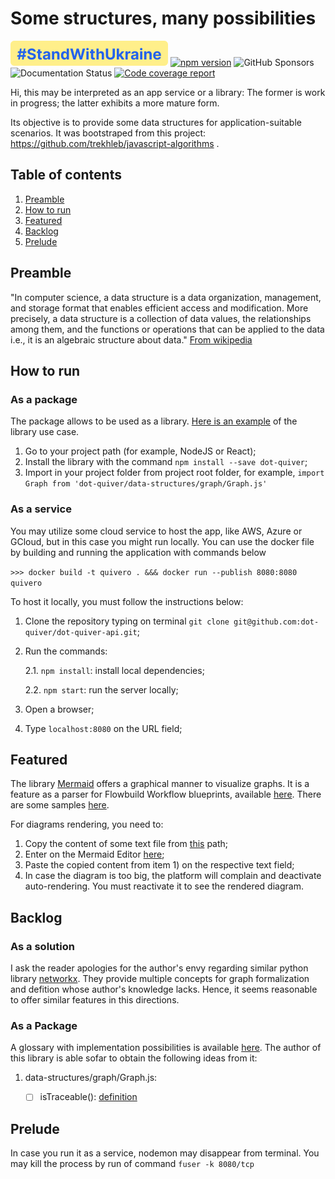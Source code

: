 # Some structures, many possibilities

[![StandWithUkraine](https://raw.githubusercontent.com/vshymanskyy/StandWithUkraine/main/badges/StandWithUkraine.svg)](https://github.com/vshymanskyy/StandWithUkraine/blob/main/docs/README.md)
[![npm version](https://img.shields.io/npm/v/dot-quiver)](https://www.npmjs.com/package/dot-quiver)
![GitHub Sponsors](https://img.shields.io/github/sponsors/dot-quiver)
![Documentation Status](https://img.shields.io/npm/l/dot-quiver)
[![Code coverage report](https://codecov.io/gh/dot-quiver/dot-quiver-api/branch/main/graph/badge.svg?token=U6VOO56PDL)](https://app.codecov.io/gh/dot-quiver/dot-quiver-api)

Hi, this may be interpreted as an app service or a library: The former is work in progress; the latter exhibits a more mature form.

Its objective is to provide some data structures for application-suitable scenarios. It was bootstraped from this project: https://github.com/trekhleb/javascript-algorithms .

## Table of contents

1. [Preamble](#preamble)
2. [How to run](#how-to-run)
3. [Featured](#featured)
4. [Backlog](#backlog)
5. [Prelude](#prelude)

## Preamble

"In computer science, a data structure is a data organization, management, and storage format that enables efficient access and modification. More precisely, a data structure is a collection of data values, the relationships among them, and the functions or operations that can be applied to the data i.e., it is an algebraic structure about data." [From wikipedia](https://en.wikipedia.org/wiki/Data_structure)

## How to run

### As a package

The package allows to be used as a library. [Here is an example](https://github.com/dot-quiver/use-case) of the library use case.

1) Go to your project path (for example, NodeJS or React);
2) Install the library with the command ```npm install --save dot-quiver```;
3) Import in your project folder from project root folder, for example, ```import Graph from 'dot-quiver/data-structures/graph/Graph.js'```

### As a service

You may utilize some cloud service to host the app, like AWS, Azure or GCloud, but in this case you might run locally. You can use the docker file by building and running the application with commands below

```>>> docker build -t quivero . &&& docker run --publish 8080:8080 quivero```

To host it locally, you must follow the instructions below:

1) Clone the repository typing on terminal `git clone git@github.com:dot-quiver/dot-quiver-api.git`;
2) Run the commands:
    
    2.1. `npm install`: install local dependencies;
    
    2.2. `npm start`: run the server locally;

3) Open a browser;
4) Type `localhost:8080` on the URL field;

## Featured

The library [Mermaid](https://github.com/mermaid-js/mermaid-cli) offers a graphical manner to visualize graphs. It is a feature as a parser for Flowbuild Workflow blueprints, available [here](https://github.com/dot-quiver/dot-quiver-api/blob/44217b78c9b15dfbe33708b8f744ce8d3ea00e99/utils/workflow/parsers.js#L531). There are some samples [here](https://github.com/dot-quiver/dot-quiver-api/tree/main/src/samples/blueprints/diagrams). 

For diagrams rendering, you need to: 

1) Copy the content of some text file from [this](https://github.com/dot-quiver/dot-quiver-api/tree/main/src/samples/blueprints/diagrams) path; 
2) Enter on the Mermaid Editor [here](https://mermaid.live);
3) Paste the copied content from item 1) on the respective text field;
4) In case the diagram is too big, the platform will complain and deactivate auto-rendering. You must reactivate it to see the rendered diagram. 

## Backlog

### As a solution

I ask the reader apologies for the author's envy regarding similar python library [networkx](https://networkx.org/documentation/stable/reference/classes/index.html). They provide multiple concepts for graph formalization and defition whose author's knowledge lacks. Hence, it seems reasonable to offer similar features in this directions.

### As a Package

A glossary with implementation possibilities is available [here](https://en.wikipedia.org/wiki/Glossary_of_graph_theory). The author of this library is able sofar to obtain the following ideas from it:

1. data-structures/graph/Graph.js:

    - [ ] isTraceable(): [definition](https://mathworld.wolfram.com/TraceableGraph.html)


## Prelude

In case you run it as a service, nodemon may disappear from terminal. You may kill the process by run of command ```fuser -k 8080/tcp``` 

